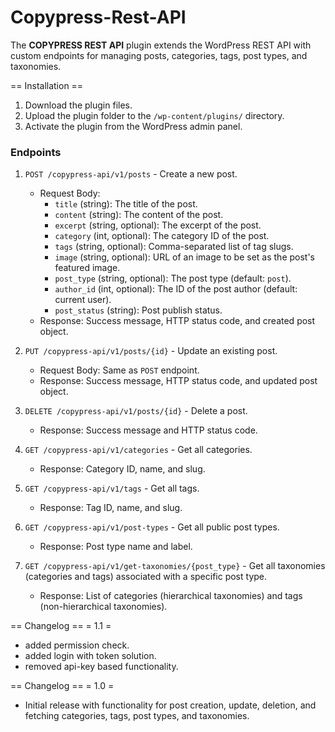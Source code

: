 # Copypress-Rest-API
The **COPYPRESS REST API** plugin extends the WordPress REST API with custom endpoints for managing posts, categories, tags, post types, and taxonomies.

== Installation ==
1. Download the plugin files.
2. Upload the plugin folder to the `/wp-content/plugins/` directory.
3. Activate the plugin from the WordPress admin panel.

### Endpoints
1. `POST /copypress-api/v1/posts` - Create a new post.
   - Request Body: 
     - `title` (string): The title of the post.
     - `content` (string): The content of the post.
     - `excerpt` (string, optional): The excerpt of the post.
     - `category` (int, optional): The category ID of the post.
     - `tags` (string, optional): Comma-separated list of tag slugs.
     - `image` (string, optional): URL of an image to be set as the post's featured image.
     - `post_type` (string, optional): The post type (default: `post`).
     - `author_id` (int, optional): The ID of the post author (default: current user).
     - `post_status` (string): Post publish status.
   - Response: Success message, HTTP status code, and created post object.

2. `PUT /copypress-api/v1/posts/{id}` - Update an existing post.
   - Request Body: Same as `POST` endpoint.
   - Response: Success message, HTTP status code, and updated post object.

3. `DELETE /copypress-api/v1/posts/{id}` - Delete a post.
   - Response: Success message and HTTP status code.

4. `GET /copypress-api/v1/categories` - Get all categories.
   - Response: Category ID, name, and slug.

5. `GET /copypress-api/v1/tags` - Get all tags.
   - Response: Tag ID, name, and slug.

6. `GET /copypress-api/v1/post-types` - Get all public post types.
   - Response: Post type name and label.

7. `GET /copypress-api/v1/get-taxonomies/{post_type}` - Get all taxonomies (categories and tags) associated with a specific post type.
   - Response: List of categories (hierarchical taxonomies) and tags (non-hierarchical taxonomies).

== Changelog ==
= 1.1 =
* added permission check.
* added login with token solution.
* removed api-key based functionality.

== Changelog ==
= 1.0 =
* Initial release with functionality for post creation, update, deletion, and fetching categories, tags, post types, and taxonomies.
